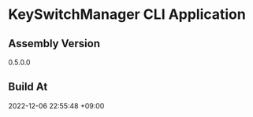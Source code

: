 KeySwitchManager CLI Application
==============================

## Assembly Version

0.5.0.0

## Build At

2022-12-06 22:55:48 +09:00
